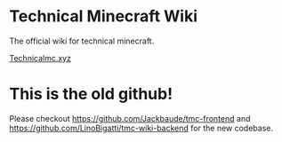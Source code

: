 # Technical Minecraft Wiki

The official wiki for technical minecraft. 

[Technicalmc.xyz](https://technicalmc.xyz)

# This is the old github!

Please checkout https://github.com/Jackbaude/tmc-frontend and https://github.com/LinoBigatti/tmc-wiki-backend for the new codebase.

